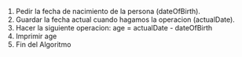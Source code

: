 1. Pedir la fecha de nacimiento de la persona (dateOfBirth).
2. Guardar la fecha actual cuando hagamos la operacion (actualDate).
3. Hacer la siguiente operacion: age = actualDate - dateOfBirth
4. Imprimir age
5. Fin del Algoritmo
